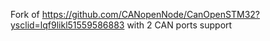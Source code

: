 Fork of https://github.com/CANopenNode/CanOpenSTM32?ysclid=lqf9likl51559586883 with 2 CAN ports support